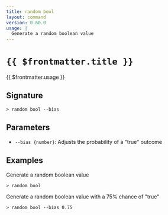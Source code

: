 ```yaml
---
title: random bool
layout: command
version: 0.60.0
usage: |
  Generate a random boolean value
---
```


# `{{ $frontmatter.title }}`

<div style='white-space: pre-wrap;'>{{ $frontmatter.usage }}</div>

## Signature

`> random bool --bias`

## Parameters

- `--bias {number}`: Adjusts the probability of a "true" outcome

## Examples

Generate a random boolean value

```shell
> random bool
```

Generate a random boolean value with a 75% chance of "true"

```shell
> random bool --bias 0.75
```
